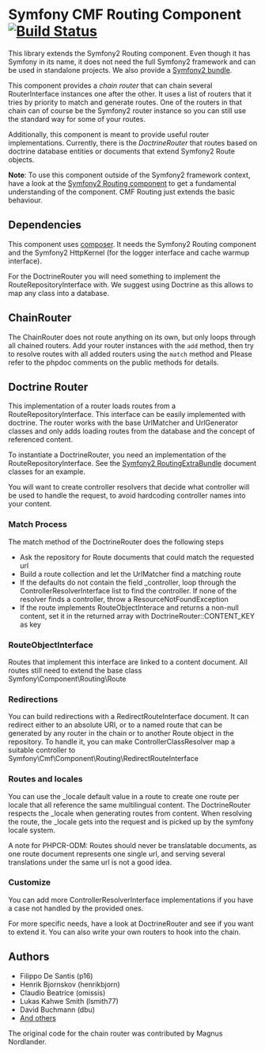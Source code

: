 # Symfony CMF Routing Component [![Build Status](https://secure.travis-ci.org/symfony-cmf/Routing.png)](http://travis-ci.org/symfony-cmf/Routing)


This library extends the Symfony2 Routing component. Even though it has Symfony
in its name, it does not need the full Symfony2 framework and can be used in
standalone projects. We also provide a [Symfony2 bundle](https://github.com/symfony-cmf/RoutingExtraBundle).

This component provides a *chain router* that can chain several RouterInterface
instances one after the other. It uses a list of routers that it tries by
priority to match and generate routes. One of the routers in that chain can of
course be the Symfony2 router instance so you can still use the standard way
for some of your routes.

Additionally, this component is meant to provide useful router implementations.
Currently, there is the *DoctrineRouter* that routes based on doctrine database
entities or documents that extend Symfony2 Route objects.

**Note**: To use this component outside of the Symfony2 framework context, have
a look at the [Symfony2 Routing component](https://github.com/symfony/Routing)
to get a fundamental understanding of the component. CMF Routing just extends
the basic behaviour.


## Dependencies

This component uses [composer](http://getcomposer.org). It needs the
Symfony2 Routing component and the Symfony2 HttpKernel (for the logger
interface and cache warmup interface).

For the DoctrineRouter you will need something to implement the
RouteRepositoryInterface with. We suggest using Doctrine as this allows to map
any class into a database.


## ChainRouter

The ChainRouter does not route anything on its own, but only loops through all
chained routers. Add your router instances with the ``add`` method, then try
to resolve routes with all added routers using the ``match`` method and
Please refer to the phpdoc comments on the public methods for details.

## Doctrine Router

This implementation of a router loads routes from a RouteRepositoryInterface.
This interface can be easily implemented with doctrine.
The router works with the base UrlMatcher and UrlGenerator classes and only
adds loading routes from the database and the concept of referenced content.

To instantiate a DoctrineRouter, you need an implementation of the
RouteRepositoryInterface. See the [Symfony2 RoutingExtraBundle](https://github.com/symfony-cmf/RoutingExtraBundle)
document classes for an example.

You will want to create controller resolvers that decide what controller will
be used to handle the request, to avoid hardcoding controller names into your
content.

### Match Process

The match method of the DoctrineRouter does the following steps

* Ask the repository for Route documents that could match the requested url
* Build a route collection and let the UrlMatcher find a matching route
* If the defaults do not contain the field _controller, loop through the
    ControllerResolverInterface list to find the controller. If none of the
    resolver finds a controller, throw a ResourceNotFoundException
* If the route implements RouteObjectInterace and returns a non-null content,
    set it in the returned array with DoctrineRouter::CONTENT_KEY as key


### RouteObjectInterface

Routes that implement this interface are linked to a content document.
All routes still need to extend the base class Symfony\Component\Routing\Route

### Redirections

You can build redirections with a RedirectRouteInterface document. It can
redirect either to an absolute URI, or to a named route that can be generated by
any router in the chain or to another Route object in the repository.
To handle it, you can make ControllerClassResolver map a suitable controller
to Symfony\Cmf\Component\Routing\RedirectRouteInterface

### Routes and locales

You can use the _locale default value in a route to create one route per locale
that all reference the same multilingual content.
The DoctrineRouter respects the _locale when generating routes from content.
When resolving the route, the _locale gets into the request and is picked up
by the symfony locale system.

A note for PHPCR-ODM: Routes should never be translatable documents, as one
route document represents one single url, and serving several translations
under the same url is not a good idea.


### Customize

You can add more ControllerResolverInterface implementations if you have a case
not handled by the provided ones.

For more specific needs, have a look at DoctrineRouter and see if you want to
extend it. You can also write your own routers to hook into the chain.


## Authors

* Filippo De Santis (p16)
* Henrik Bjornskov (henrikbjorn)
* Claudio Beatrice (omissis)
* Lukas Kahwe Smith (lsmith77)
* David Buchmann (dbu)
* [And others](https://github.com/symfony-cmf/Routing/contributors)

The original code for the chain router was contributed by Magnus Nordlander.